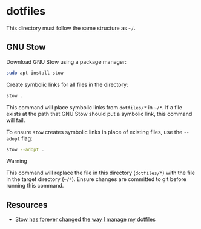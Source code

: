 # dotfiles

This directory must follow the same structure as `~/`.

## GNU Stow

Download GNU Stow using a package manager:

```sh
sudo apt install stow
```

Create symbolic links for all files in the directory:

```sh
stow .
```

This command will place symbolic links from `dotfiles/*` in `~/*`. If a file exists at the path that GNU Stow should put a symbolic link, this command will fail.

To ensure `stow` creates symbolic links in place of existing files, use the `--adopt` flag: 

```sh
stow --adopt .
```

> [!WARNING]
> This command will replace the file in this directory (`dotfiles/*`) with the file in the target directory (`~/*`). Ensure changes are committed to git before running this command.

## Resources

- [Stow has forever changed the way I manage my dotfiles](https://www.youtube.com/watch?v=y6XCebnB9gs)

